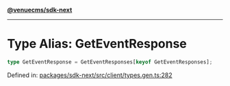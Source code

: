 [**@venuecms/sdk-next**](../Index.md)

***

# Type Alias: GetEventResponse

```ts
type GetEventResponse = GetEventResponses[keyof GetEventResponses];
```

Defined in: [packages/sdk-next/src/client/types.gen.ts:282](https://github.com/venuecms/sdk/blob/827e1eaa472dae7093291e9dcf3855760c75d0d4/packages/sdk-next/src/client/types.gen.ts#L282)
